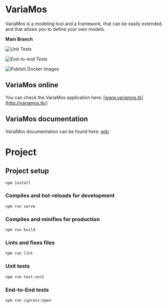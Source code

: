 # VariaMos

VariaMos is a modeling tool and a framework, that can be easily extended, and that allows you to define your own models.

**Main Branch**

![Unit Tests](https://github.com/VariaMosORG/VariaMos/workflows/Unit%20Tests/badge.svg?branch=main)

![End-to-end Tests](https://github.com/VariaMosORG/VariaMos/workflows/End-to-end%20Tests/badge.svg?branch=main)

![Publish Docker Images](https://github.com/VariaMosORG/VariaMos/workflows/Publish%20Docker%20Images/badge.svg)

## VariaMos online
You can check the VariaMos application here: [www.variamos.tk](http://variamos.tk/)

## VariaMos documentation
VariaMos documentation can be found here: [wiki](https://github.com/VariaMosORG/VariaMos/wiki/)

# Project

## Project setup
```
npm install
```

### Compiles and hot-reloads for development
```
npm run serve
```

### Compiles and minifies for production
```
npm run build
```

### Lints and fixes files
```
npm run lint
```

### Unit tests
```
npm run test:unit
```

### End-to-End tests
```
npm run cypress:open
```
